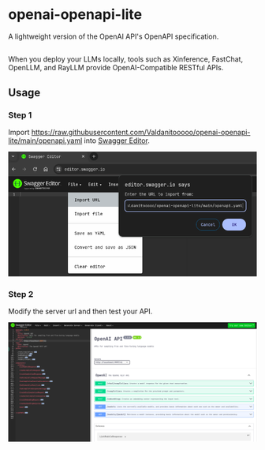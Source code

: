 # openai-openapi-lite
A lightweight version of the OpenAI API's OpenAPI specification.

## 
When you deploy your LLMs locally, tools such as Xinference, FastChat, OpenLLM, and RayLLM provide OpenAI-Compatible RESTful APIs.

## Usage

### Step 1
Import https://raw.githubusercontent.com/Valdanitooooo/openai-openapi-lite/main/openapi.yaml into [Swagger Editor](https://editor.swagger.io/).

![](./swagger-editor-import.png)

### Step 2
Modify the server url and then test your API.

![](./swagger-editor.png)
